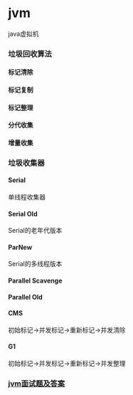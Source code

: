 # jvm
java虚拟机
### 垃圾回收算法
#### 标记清除
#### 标记复制
#### 标记整理
#### 分代收集
#### 增量收集

### 垃圾收集器
#### Serial
单线程收集器
#### Serial Old
Serial的老年代版本
#### ParNew
Serial的多线程版本
#### Parallel Scavenge

#### Parallel Old

#### CMS
初始标记->并发标记->重新标记->并发清除
#### G1
初始标记->并发标记->重新标记->并发整理
### [jvm面试题及答案](https://github.com/chenshi178/mywork/blob/master/jvm/Interview.MD)



